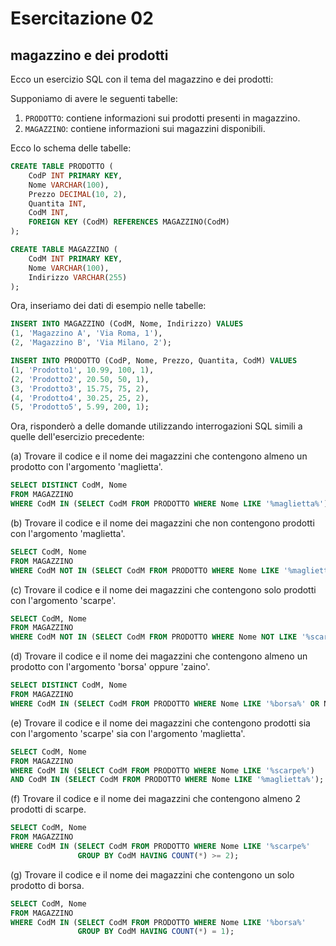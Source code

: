 # Esercitazione 02

## magazzino e dei prodotti

Ecco un esercizio SQL con il tema del magazzino e dei prodotti:

Supponiamo di avere le seguenti tabelle:

1. `PRODOTTO`: contiene informazioni sui prodotti presenti in magazzino.
2. `MAGAZZINO`: contiene informazioni sui magazzini disponibili.

Ecco lo schema delle tabelle:

```sql
CREATE TABLE PRODOTTO (
    CodP INT PRIMARY KEY,
    Nome VARCHAR(100),
    Prezzo DECIMAL(10, 2),
    Quantita INT,
    CodM INT,
    FOREIGN KEY (CodM) REFERENCES MAGAZZINO(CodM)
);

CREATE TABLE MAGAZZINO (
    CodM INT PRIMARY KEY,
    Nome VARCHAR(100),
    Indirizzo VARCHAR(255)
);
```

Ora, inseriamo dei dati di esempio nelle tabelle:

```sql
INSERT INTO MAGAZZINO (CodM, Nome, Indirizzo) VALUES
(1, 'Magazzino A', 'Via Roma, 1'),
(2, 'Magazzino B', 'Via Milano, 2');

INSERT INTO PRODOTTO (CodP, Nome, Prezzo, Quantita, CodM) VALUES
(1, 'Prodotto1', 10.99, 100, 1),
(2, 'Prodotto2', 20.50, 50, 1),
(3, 'Prodotto3', 15.75, 75, 2),
(4, 'Prodotto4', 30.25, 25, 2),
(5, 'Prodotto5', 5.99, 200, 1);
```

Ora, risponderò a delle domande utilizzando interrogazioni SQL simili a quelle dell'esercizio precedente:

(a) Trovare il codice e il nome dei magazzini che contengono almeno un prodotto con l'argomento 'maglietta'.

```sql
SELECT DISTINCT CodM, Nome
FROM MAGAZZINO
WHERE CodM IN (SELECT CodM FROM PRODOTTO WHERE Nome LIKE '%maglietta%');
```

(b) Trovare il codice e il nome dei magazzini che non contengono prodotti con l'argomento 'maglietta'.

```sql
SELECT CodM, Nome
FROM MAGAZZINO
WHERE CodM NOT IN (SELECT CodM FROM PRODOTTO WHERE Nome LIKE '%maglietta%');
```

(c) Trovare il codice e il nome dei magazzini che contengono solo prodotti con l'argomento 'scarpe'.

```sql
SELECT CodM, Nome
FROM MAGAZZINO
WHERE CodM NOT IN (SELECT CodM FROM PRODOTTO WHERE Nome NOT LIKE '%scarpe%');
```

(d) Trovare il codice e il nome dei magazzini che contengono almeno un prodotto con l'argomento 'borsa' oppure 'zaino'.

```sql
SELECT DISTINCT CodM, Nome
FROM MAGAZZINO
WHERE CodM IN (SELECT CodM FROM PRODOTTO WHERE Nome LIKE '%borsa%' OR Nome LIKE '%zaino%');
```

(e) Trovare il codice e il nome dei magazzini che contengono prodotti sia con l'argomento 'scarpe' sia con l'argomento 'maglietta'.

```sql
SELECT CodM, Nome
FROM MAGAZZINO
WHERE CodM IN (SELECT CodM FROM PRODOTTO WHERE Nome LIKE '%scarpe%')
AND CodM IN (SELECT CodM FROM PRODOTTO WHERE Nome LIKE '%maglietta%');
```

(f) Trovare il codice e il nome dei magazzini che contengono almeno 2 prodotti di scarpe.

```sql
SELECT CodM, Nome
FROM MAGAZZINO
WHERE CodM IN (SELECT CodM FROM PRODOTTO WHERE Nome LIKE '%scarpe%'
               GROUP BY CodM HAVING COUNT(*) >= 2);
```

(g) Trovare il codice e il nome dei magazzini che contengono un solo prodotto di borsa.

```sql
SELECT CodM, Nome
FROM MAGAZZINO
WHERE CodM IN (SELECT CodM FROM PRODOTTO WHERE Nome LIKE '%borsa%'
               GROUP BY CodM HAVING COUNT(*) = 1);
```
